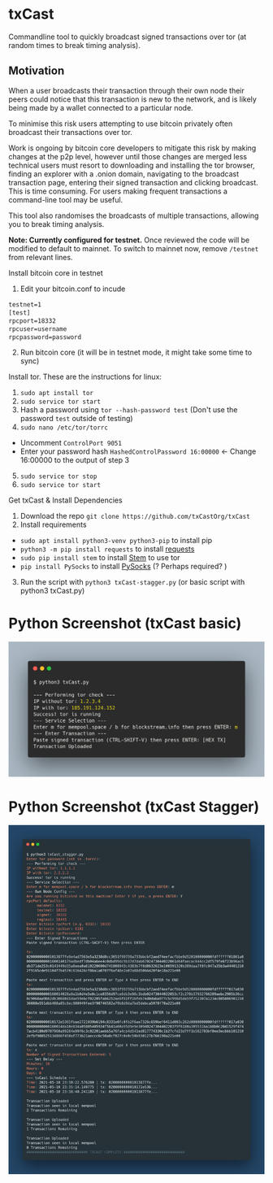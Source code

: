 # txCast

Commandline tool to quickly broadcast signed transactions over tor (at random times to break timing analysis).

## Motivation
When a user broadcasts their transaction through their own node their peers could notice that this transaction is new to the network, and is likely being made by a wallet connected to a particular node.

To minimise this risk users attempting to use bitcoin privately often broadcast their transactions over tor.

Work is ongoing by bitcoin core developers to mitigate this risk by making changes at the p2p level, however until those changes are merged less technical users must resort to downloading and installing the tor browser, finding an explorer with a .onion domain, navigating to the broadcast transaction page, entering their signed transaction and clicking broadcast. 
This is time consuming.
For users making frequent transactions a command-line tool may be useful. 

This tool also randomises the broadcasts of multiple transactions, allowing you to break timing analysis.

**Note: Currently configured for testnet.**
Once reviewed the code will be modified to default to mainnet. To switch to mainnet now, remove `/testnet` from relevant lines.

Install bitcoin core in testnet
1. Edit your bitcoin.conf to incude
```
testnet=1
[test]
rpcport=18332
rpcuser=username
rpcpassword=password
```
2. Run bitcoin core (it will be in testnet mode, it might take some time to sync)

Install tor. These are the instructions for linux:
1. `sudo apt install tor`
2. `sudo service tor start`
3. Hash a password using `tor --hash-password test` (Don't use the password `test` outside of testing)
4. `sudo nano /etc/tor/torrc`
- Uncomment `ControlPort 9051`
- Enter your password hash `HashedControlPassword 16:00000` <- Change 16:00000 to the output of step 3
5. `sudo service tor stop`
6. `sudo service tor start`

Get txCast & Install Dependencies
1. Download the repo `git clone https://github.com/txCastOrg/txCast`
2. Install requirements
- `sudo apt install python3-venv python3-pip` to install pip 
- `python3 -m pip install requests` to install [requests](https://2.python-requests.org/en/master/)
- `sudo pip install stem` to install [Stem](https://stem.torproject.org/) to use tor 
- `pip install PySocks` to install [PySocks](https://pypi.org/project/PySocks/) (? Perhaps required? )
3. Run the script with `python3 txCast-stagger.py` (or basic script with python3 txCast.py)

# Python Screenshot (txCast basic)
![](/txCast.png)

# Python Screenshot (txCast Stagger)
![](/txCast_stagger.png)
